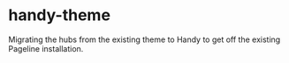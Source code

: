 handy-theme
===========
Migrating the hubs from the existing theme to Handy to get off the existing Pageline installation.
